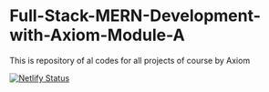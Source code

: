 # Full-Stack-MERN-Development-with-Axiom-Module-A
This is repository of al codes for all projects of course by Axiom

[![Netlify Status](https://api.netlify.com/api/v1/badges/15c53ee9-bd39-4f84-8865-f9f5d0a63a74/deploy-status)](https://app.netlify.com/sites/trusting-cray-5cde9b/deploys)
